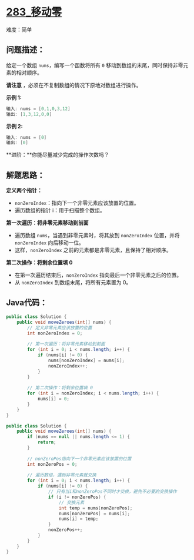 # [283_移动零](https://leetcode.cn/problems/move-zeroes/)

难度：简单

## 问题描述：

给定一个数组 `nums`，编写一个函数将所有 `0` 移动到数组的末尾，同时保持非零元素的相对顺序。

**请注意** ，必须在不复制数组的情况下原地对数组进行操作。

**示例 1:**

```java
输入: nums = [0,1,0,3,12]
输出: [1,3,12,0,0]
```

**示例 2:**

```java
输入: nums = [0]
输出: [0]
```

**进阶：**你能尽量减少完成的操作次数吗？

## 解题思路：

**定义两个指针：**

- `nonZeroIndex`：指向下一个非零元素应该放置的位置。
- 遍历数组的指针 i：用于扫描整个数组。

**第一次遍历：将非零元素移动到前面**

- 遍历数组 `nums`，当遇到非零元素时，将其放到 `nonZeroIndex` 位置，并将 `nonZeroIndex` 向后移动一位。
- 这样，`nonZeroIndex` 之前的元素都是非零元素，且保持了相对顺序。

**第二次操作：将剩余位置填 0**

- 在第一次遍历结束后，`nonZeroIndex` 指向最后一个非零元素之后的位置。
- 从 `nonZeroIndex` 到数组末尾，将所有元素置为 0。

## Java代码：

```java
public class Solution {
    public void moveZeroes(int[] nums) {
        // 定义非零元素应该放置的位置
        int nonZeroIndex = 0;
        
        // 第一次遍历：将非零元素移动到前面
        for (int i = 0; i < nums.length; i++) {
            if (nums[i] != 0) {
                nums[nonZeroIndex] = nums[i];
                nonZeroIndex++;
            }
        }
        
        // 第二次操作：将剩余位置填 0
        for (int i = nonZeroIndex; i < nums.length; i++) {
            nums[i] = 0;
        }
    }
}
```

```java
public class Solution {
    public void moveZeroes(int[] nums) {
        if (nums == null || nums.length <= 1) {
            return;
        }
        
        // nonZeroPos指向下一个非零元素应该放置的位置
        int nonZeroPos = 0;
        
        // 遍历数组，遇到非零元素就交换
        for (int i = 0; i < nums.length; i++) {
            if (nums[i] != 0) {
                // 只有当i和nonZeroPos不同时才交换，避免不必要的交换操作
                if (i != nonZeroPos) {
                    // 交换元素
                    int temp = nums[nonZeroPos];
                    nums[nonZeroPos] = nums[i];
                    nums[i] = temp;
                }
                nonZeroPos++;
            }
        }
    }
}
```

